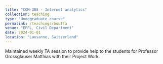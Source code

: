```yaml
---
title: "COM-308 - Internet analytics"
collection: teaching
type: "Undegraduate course"
permalink: /teachings/bouffa
venue: "EPFL, Civil Department"
date: 2024-01-01
location: "Lausanne, Switzerland"
---
```


Maintained weekly TA session to provide help to the students for Professor Grossglauser Matthias with their Project Work.